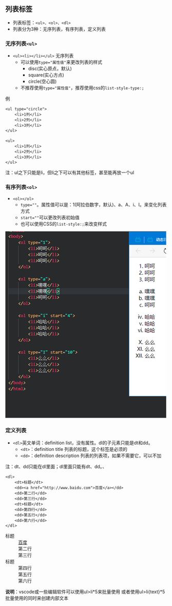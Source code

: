 ## 列表标签

* 列表标签：`<ul>、<ol>、<dl>`
* 列表分为3种：无序列表，有序列表，定义列表


### 无序列表`<ul>`

* `<ul><li></li></ul>` 无序列表
  * 可以使用`type="属性值"`来更改列表的样式
    * disc(实心原点，默认)
    * square(实心方点)
    * circle(空心圆)
  * 不推荐使用`type="属性值"`，推荐使用css的`list-style-type:;`

例

    <ul type="circle">
        <li>1列</li>
        <li>2列</li>
        <li>3列</li>
    </ul>

    <ul>
        <li>1列</li>
        <li>2列</li>
        <li>3列</li>
    </ul>


注：ul之下只能是li，但li之下可以有其他标签，甚至能再放一个ul

### 有序列表`<ol>`

* `<ol></ol>`
  * `type=""`。属性值可以是：1(阿拉伯数字，默认)、a、A、i、I。来变化列表方式
  * `start=""`可以更改列表初始值
  * 也可以使用CSS的`list-style:;`来改变样式

![](img/有序列表.png)


### 定义列表

* `<dl>`英文单词：definition list，没有属性。dl的子元素只能是dt和dd。
  * `<dt>`：definition title 列表的标题，这个标签是必须的
  * `<dd>`：definition description 列表的列表项，如果不需要它，可以不加

注：dt、dd只能在dl里面；dl里面只能有dt、dd。、


    <dl>
        <dt>标题</dt>
        <dd><a href="http://www.baidu.com">百度</a></dd>
        <dd>第二行</dd>
        <dd>第三行</dd>
        <dt>标题</dt>
        <dd>第四行</dd>
        <dd>第五行</dd>
        <dd>第六行</dd>
    </dl>


<dl>
	<dt>标题</dt>
	<dd><a href="http://www.baidu.com">百度</a></dd>
	<dd>第二行</dd>
	<dd>第三行</dd>
	<dt>标题</dt>
	<dd>第四行</dd>
	<dd>第五行</dd>
	<dd>第六行</dd>
</dl>

**说明**：vscode或一些编辑软件可以使用ul>li*5来批量使用
或者使用ul>li{text}*5批量使用的同时来创建内部文本



